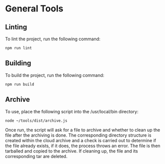 # General Tools

## Linting

To lint the project, run the following command:

```shell
npm run lint
```

## Building

To build the project, run the following command:

```shell
npm run build
```

## Archive

To use, place the following script into the /usr/local/bin directory:

```shell
node ~/tools/dist/archive.js
```

Once run, the script will ask for a file to archive and whether to clean up the file after the archiving is done.
The corresponding directory structure is created within the cloud archive and a check is carried out to determine if the
file already exists, if it does, the process throws an error. The file is then tarballed and copied to the archive. If
cleaning up, the file and its corresponding tar are deleted.